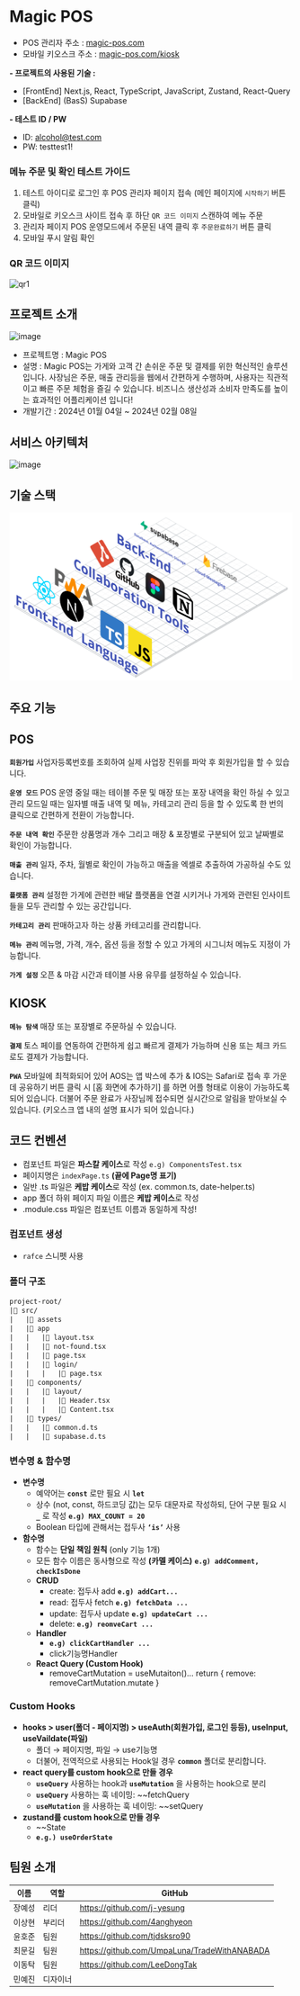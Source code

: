 # Magic POS
- POS 관리자 주소 : [magic-pos.com](http://magic-pos.com)
- 모바일 키오스크 주소 : [magic-pos.com/kiosk](http://magic-pos.com/kiosk)

**- 프로젝트의 사용된 기술 :**<br>
  - [FrontEnd] Next.js, React, TypeScript, JavaScript, Zustand, React-Query
  - [BackEnd] (BasS) Supabase

**- 테스트 ID / PW <br>**
  - ID: alcohol@test.com
  - PW: testtest1!

### 메뉴 주문 및 확인 테스트 가이드
1. 테스트 아이디로 로그인 후 POS 관리자 페이지 접속 (메인 페이지에 `시작하기` 버튼 클릭)
2. 모바일로 키오스크 사이트 접속 후 하단 `QR 코드 이미지` 스캔하여 메뉴 주문
3. 관리자 페이지 POS 운영모드에서 주문된 내역 클릭 후 `주문완료하기` 버튼 클릭
4. 모바일 푸시 알림 확인


### QR 코드 이미지
![qr1](https://github.com/j-yesung/magic-pos/assets/113418610/f674dd43-32d7-4c33-851b-4b41b7af4510)

## 프로젝트 소개
![image](https://github.com/j-yesung/magic-pos/assets/113418610/6fb24bee-3c16-41bd-9903-173b7ef01d9d)


- 프로젝트명 : Magic POS
- 설명 : Magic POS는 가게와 고객 간 손쉬운 주문 및 결제를 위한 혁신적인 솔루션입니다. 사장님은 주문, 매출 관리등을 웹에서 간편하게 수행하며, 사용자는 직관적이고 빠른 주문 체험을 즐길 수 있습니다. 비즈니스 생산성과 소비자 만족도를 높이는 효과적인 어플리케이션 입니다!
- 개발기간 : 2024년 01월 04일 ~ 2024년 02월 08일

## 서비스 아키텍처
![image](https://github.com/j-yesung/magic-pos/assets/113418610/be33445a-0d8e-4e57-a66a-639a49cd8848)

## 기술 스택
<img src="./public/readme/architecture.png">

## 주요 기능
## POS

**`회원가입`** 사업자등록번호를 조회하여 실제 사업장 진위를 파악 후 회원가입을 할 수 있습니다.

**`운영 모드`** POS 운영 중일 때는 테이블 주문 및 매장 또는 포장 내역을 확인 하실 수 있고 관리 모드일 때는 일자별 매출 내역 및 메뉴, 카테고리 관리 등을 할 수 있도록 한 번의 클릭으로 간편하게 전환이 가능합니다.

**`주문 내역 확인`** 주문한 상품명과 개수 그리고 매장 & 포장별로 구분되어 있고 날짜별로 확인이 가능합니다.

**`매출 관리`**  일자, 주차, 월별로 확인이 가능하고 매출을 엑셀로 추출하여 가공하실 수도 있습니다.

**`플랫폼 관리`** 설정한 가게에 관련한 배달 플랫폼을 연결 시키거나 가게와 관련된 인사이트들을 모두 관리할 수 있는 공간입니다.

**`카테고리 관리`** 판매하고자 하는 상품 카테고리를 관리합니다.

**`메뉴 관리`** 메뉴명, 가격, 개수, 옵션 등을 정할 수 있고 가게의 시그니처 메뉴도 지정이 가능합니다.

**`가게 설정`** 오픈 & 마감 시간과 테이블 사용 유무를 설정하실 수 있습니다.

## KIOSK

**`메뉴 탐색`** 매장 또는 포장별로 주문하실 수 있습니다.

**`결제`** 토스 페이를 연동하여 간편하게 쉽고 빠르게 결제가 가능하며 신용 또는 체크 카드로도 결제가 가능합니다.

**`PWA`** 모바일에 최적화되어 있어 AOS는 앱 박스에 추가 & IOS는 Safari로 접속 후 가운데 공유하기 버튼 클릭 시 [홈 화면에 추가하기] 를 하면 어플 형태로 이용이 가능하도록 되어 있습니다. 더불어 주문 완료가 사장님께 접수되면 실시간으로 알림을 받아보실 수 있습니다. (키오스크 앱 내의 설명 표시가 되어 있습니다.)

## 코드 컨벤션
- 컴포넌트 파일은 **파스칼 케이스**로 작성
`e.g) ComponentsTest.tsx`
- 페이지명은 `indexPage.ts` **(끝에 Page명 표기)**
- 일반 .ts 파일은 **케밥 케이스**로 작성 (ex. common.ts, date-helper.ts)
- app 폴더 하위 페이지 파일 이름은 **케밥 케이스**로 작성
- .module.css 파일은 컴포넌트 이름과 동일하게 작성!

### 컴포넌트 생성
- `rafce` 스니펫 사용

### 폴더 구조
```
project-root/
|📂 src/
|   |📂 assets
|   |📂 app
|   |   |📄 layout.tsx
|   |   |📄 not-found.tsx
|   |   |📄 page.tsx
|   |   |📂 login/
|   |   |   |📄 page.tsx
|   |📂 components/
|   |   |📂 layout/
|   |   |   |📄 Header.tsx
|   |   |   |📄 Content.tsx
|   |📂 types/
|   |   |📄 common.d.ts
|   |   |📄 supabase.d.ts
```

### 변수명 & 함수명
- **변수명**
    - 예약어는 **`const`** 로만 필요 시 **`let`**
    - 상수 (not, const, 하드코딩 값)는 모두 대문자로 작성하되, 단어 구분 필요 시 **`_`** 로 작성
    **`e.g) MAX_COUNT = 20`**
    - Boolean 타입에 관해서는 접두사 **`‘is’`** 사용
- **함수명**
    - 함수는 **단일 책임 원칙** (only 기능 1개)
    - 모든 함수 이름은 동사형으로 작성 **(카멜 케이스)**
    **`e.g) addComment, checkIsDone`**
    - **CRUD**
        - create: 접두사 add **`e.g) addCart...`**
        - read: 접두사 fetch **`e.g) fetchData ...`**
        - update: 접두사 update **`e.g) updateCart ...`**
        - delete: **`e.g) reomveCart ...`**
    - **Handler**
        - **`e.g) clickCartHandler ...`**
        - click기능명Handler
    - **React Query (Custom Hook)**
        - removeCartMutation = useMutaiton()…
        return { remove: removeCartMutation.mutate }

### Custom Hooks
- **hooks > user(폴더 - 페이지명) > useAuth(회원가입, 로그인 등등), useInput, useVaildate(파일)**
    - 폴더 → 페이지명, 파일 → use기능명
    - 더불어, 전역적으로 사용되는 Hook일 경우 **`common`** 폴더로 분리합니다.
- **react query를 custom hook으로 만들 경우**
    - **`useQuery`** 사용하는 hook과 **`useMutation`** 을 사용하는 hook으로 분리
    - **`useQuery`** 사용하는 훅 네이밍: ~~fetchQuery
    - **`useMutation`** 을 사용하는 훅 네이밍: ~~setQuery
- **zustand를 custom hook으로 만들 경우**
    - ~~State
    - **`e.g.) useOrderState`**

## 팀원 소개

| 이름  | 역할   | GitHub                                 |
|:---:|------|----------------------------------------|
| 장예성 | 리더   | https://github.com/j-yesung           |
| 이상현 | 부리더  | https://github.com/4anghyeon  |
| 윤호준 | 팀원   | https://github.com/tjdsksro90|
| 최문길 | 팀원   | https://github.com/UmpaLuna/TradeWithANABADA      |
| 이동탁 | 팀원   | https://github.com/LeeDongTak     |
| 민예진 | 디자이너 |       |
